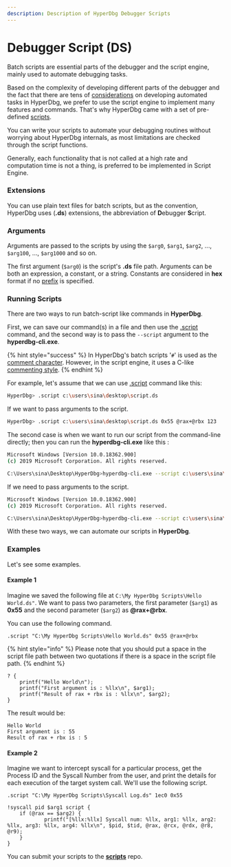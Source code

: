 ```yaml
---
description: Description of HyperDbg Debugger Scripts
---
```


# Debugger Script (DS)

Batch scripts are essential parts of the debugger and the script engine, mainly used to automate debugging tasks.

Based on the complexity of developing different parts of the debugger and the fact that there are tens of [considerations](https://docs.hyperdbg.org/tips-and-tricks/considerations) on developing automated tasks in HyperDbg, we prefer to use the script engine to implement many features and commands. That's why HyperDbg came with a set of pre-defined [scripts](https://github.com/HyperDbg/scripts).&#x20;

You can write your scripts to automate your debugging routines without worrying about HyperDbg internals, as most limitations are checked through the script functions.

Generally, each functionality that is not called at a high rate and computation time is not a thing, is preferred to be implemented in Script Engine.

### Extensions

You can use plain text files for batch scripts, but as the convention, HyperDbg uses (**.ds**) extensions, the abbreviation of **D**ebugger **S**cript.

### Arguments

Arguments are passed to the scripts by using the `$arg0`, `$arg1`, `$arg2`, ..., `$arg100`, ..., `$arg1000` and so on.

The first argument (`$arg0`) is the script's **.ds** file path. Arguments can be both an expression, a constant, or a string. Constants are considered in **hex** format if no [prefix](https://docs.hyperdbg.org/commands/scripting-language/assumptions-and-evaluations#number-prefixes) is specified.

### Running Scripts

There are two ways to run batch-script like commands in **HyperDbg**.

First, we can save our command(s) in a file and then use the [.script](https://docs.hyperdbg.org/commands/meta-commands/.script) command, and the second way is to pass the `--script` argument to the **hyperdbg-cli.exe**.

{% hint style="success" %}
In HyperDbg's batch scripts '`#`' is used as the [comment character](https://docs.hyperdbg.org/commands/debugging-commands/comment). However, in the script engine, it uses a C-like [commenting style](https://docs.hyperdbg.org/commands/scripting-language/assumptions-and-evaluations#comments).
{% endhint %}

For example, let's assume that we can use [.script](https://docs.hyperdbg.org/commands/meta-commands/.script) command like this:

```bash
HyperDbg> .script c:\users\sina\desktop\script.ds
```

If we want to pass arguments to the script.

```bash
HyperDbg> .script c:\users\sina\desktop\script.ds 0x55 @rax+@rbx 123
```

The second case is when we want to run our script from the command-line directly; then you can run the **hyperdbg-cli.exe** like this :

```bash
Microsoft Windows [Version 10.0.18362.900]
(c) 2019 Microsoft Corporation. All rights reserved.

C:\Users\sina\Desktop\HyperDbg>hyperdbg-cli.exe --script c:\users\sina\desktop\script.ds
```

If we need to pass arguments to the script.

```bash
Microsoft Windows [Version 10.0.18362.900]
(c) 2019 Microsoft Corporation. All rights reserved.

C:\Users\sina\Desktop\HyperDbg>hyperdbg-cli.exe --script c:\users\sina\desktop\script.ds 0x55 @rax+@rbx 123
```

With these two ways, we can automate our scripts in **HyperDbg**.

### Examples

Let's see some examples.

#### Example 1

Imagine we saved the following file at `C:\My HyperDbg Scripts\Hello World.ds"`. We want to pass two parameters, the first parameter (`$arg1`) as **0x55** and the second parameter (`$arg2`) as **@rax+@rbx**.

You can use the following command.

`.script "C:\My HyperDbg Scripts\Hello World.ds" 0x55 @rax+@rbx`

{% hint style="info" %}
Please note that you should put a space in the script file path between two quotations if there is a space in the script file path.
{% endhint %}

```clike
? {	
	printf("Hello World\n");
	printf("First argument is : %llx\n", $arg1);
	printf("Result of rax + rbx is : %llx\n", $arg2);
}
```

The result would be:

```
Hello World
First argument is : 55
Result of rax + rbx is : 5
```

#### Example 2

Imagine we want to intercept syscall for a particular process, get the Process ID and the Syscall Number from the user, and print the details for each execution of the target system call. We'll use the following script.

`.script "C:\My HyperDbg Scripts\Syscall Log.ds" 1ec0 0x55`

```clike
!syscall pid $arg1 script { 
	if (@rax == $arg2) {
			printf("[%llx:%llx] Syscall num: %llx, arg1: %llx, arg2: %llx, arg3: %llx, arg4: %llx\n", $pid, $tid, @rax, @rcx, @rdx, @r8, @r9);
	}
}
```

You can submit your scripts to the [**scripts**](https://github.com/HyperDbg/scripts) repo.
